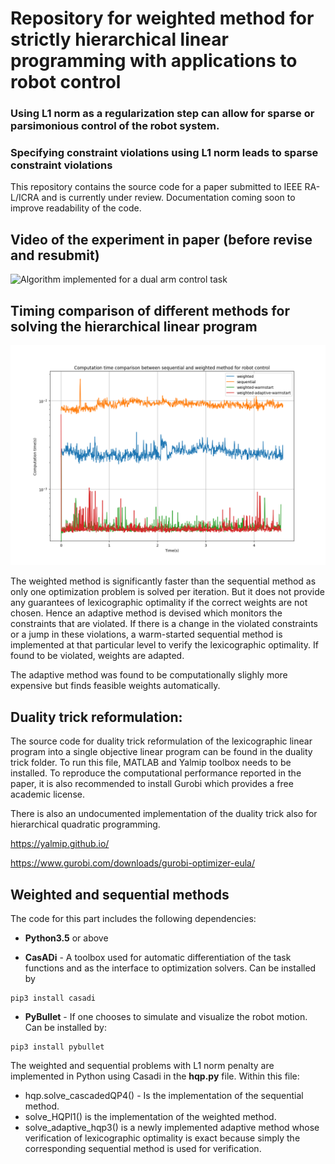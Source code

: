 # Repository for weighted method for strictly hierarchical linear programming with applications to robot control

### Using L1 norm as a regularization step can allow for sparse or parsimonious control of the robot system.
### Specifying constraint violations using L1 norm leads to sparse constraint violations


This repository contains the source code for a paper submitted to IEEE RA-L/ICRA and is currently under review.
Documentation coming soon to improve readability of the code.

## Video of the experiment in paper (before revise and resubmit)

![Algorithm implemented for a dual arm control task](videos/dual_arm_collavoid.gif)

## Timing comparison of different methods for solving the hierarchical linear program

![timing graphs](videos/timing_comparison.png)

The weighted method is significantly faster than the sequential method as only one optimization problem is solved per iteration. But it does not provide any guarantees of lexicographic optimality if the correct weights are not chosen. Hence an adaptive method is devised which monitors the constraints that are violated. If there is a change in the violated constraints or a jump in these violations, a warm-started sequential method is implemented at that particular level to verify the lexicographic optimality. If found to be violated, weights are adapted.

The adaptive method was found to be computationally slighly more expensive but finds feasible weights automatically.

## Duality trick reformulation:

The source code for duality trick reformulation of the lexicographic linear program into a single objective linear program can be found in the duality trick folder. To run this file, MATLAB and Yalmip toolbox needs to be installed. To reproduce the computational performance reported in the paper, it is also recommended to install Gurobi which provides a free academic license.

There is also an undocumented implementation of the duality trick also for hierarchical quadratic programming.

https://yalmip.github.io/

https://www.gurobi.com/downloads/gurobi-optimizer-eula/

## Weighted and sequential methods 

The code for this part includes the following dependencies:

* **Python3.5** or above

* **CasADi** - A toolbox used for automatic differentiation of the task functions and as the interface to optimization solvers. Can be installed by
```
pip3 install casadi
```
* **PyBullet** - If one chooses to simulate and visualize the robot motion. Can be installed by:

```
pip3 install pybullet
```


The weighted and sequential problems with L1 norm penalty are implemented in Python using Casadi in the **hqp.py** file. Within this file:

* hqp.solve_cascadedQP4() - Is the implementation of the sequential method.
* solve_HQPl1() is the implementation of the weighted method.
* solve_adaptive_hqp3() is a newly implemented adaptive method whose verification of lexicographic optimality is exact because simply the corresponding sequential method is used for verification.



